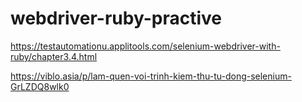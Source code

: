 # webdriver-ruby-practive


https://testautomationu.applitools.com/selenium-webdriver-with-ruby/chapter3.4.html

https://viblo.asia/p/lam-quen-voi-trinh-kiem-thu-tu-dong-selenium-GrLZDQ8wlk0
